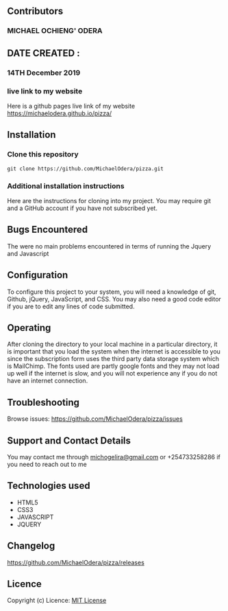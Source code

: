 ## Contributors
### MICHAEL OCHIENG' ODERA

## DATE CREATED :
### 14TH December 2019

### live link to my website
Here is a github pages live link of my website https://michaelodera.github.io/pizza/

## Installation
### Clone this repository
```
git clone https://github.com/MichaelOdera/pizza.git

```
### Additional installation instructions
Here are the instructions for cloning into my project. You may require git and a GitHub account if you have not subscribed yet.

## Bugs Encountered
The were no main problems encountered in terms of running the Jquery and Javascript

## Configuration
To configure this project to your system, you will need a knowledge of git, Github, jQuery, JavaScript, and CSS. You may also need a good code editor if you are to edit any lines of code submitted.
## Operating
After cloning the directory to your local machine in a particular directory, it is important that you load the system when the internet is accessible to you since the subscription form uses the third party data storage system which is MailChimp. The fonts used are partly google fonts and they may not load up well if the internet is slow, and you will not experience any if you do not have an internet connection.
## Troubleshooting
Browse issues: https://github.com/MichaelOdera/pizza/issues

## Support and Contact Details
You may contact me through michogelira@gmail.com or +254733258286 if you need to reach out to me

## Technologies used
* HTML5
* CSS3
* JAVASCRIPT
* JQUERY

## Changelog
https://github.com/MichaelOdera/pizza/releases
## Licence
Copyright (c)
Licence: [MIT License](LICENSE)